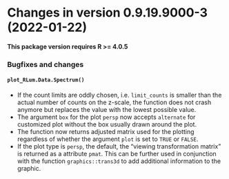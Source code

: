 




<!-- NEWS.md was auto-generated by NEWS.Rmd. Please DO NOT edit by hand!-->

# Changes in version 0.9.19.9000-3 (2022-01-22)

**This package version requires R \>= 4.0.5**

### Bugfixes and changes

#### `plot_RLum.Data.Spectrum()`

-   If the count limits are oddly chosen, i.e. `limit_counts` is smaller
    than the actual number of counts on the z-scale, the function does
    not crash anymore but replaces the value with the lowest possible
    value.
-   The argument `box` for the plot `persp` now accepts `alternate` for
    customized plot without the box usually drawn around the plot.
-   The function now returns adjusted matrix used for the plotting
    regardless of whether the argument `plot` is set to `TRUE` or
    `FALSE`.
-   If the plot type is `persp`, the default, the “viewing
    transformation matrix” is returned as a attribute `pmat`. This can
    be further used in conjunction with the function `graphics::trans3d`
    to add additional information to the graphic.
